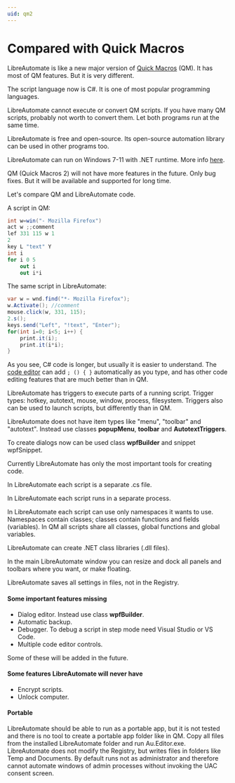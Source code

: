 ```yaml
---
uid: qm2
---
```


# Compared with Quick Macros
LibreAutomate is like a new major version of [Quick Macros](https://www.quickmacros.com) (QM). It has most of QM features. But it is very different.

The script language now is C#. It is one of most popular programming languages.

LibreAutomate cannot execute or convert QM scripts. If you have many QM scripts, probably not worth to convert them. Let both programs run at the same time.

LibreAutomate is free and open-source. Its open-source automation library can be used in other programs too.

LibreAutomate can run on Windows 7-11 with .NET runtime. More info [here](xref:index).

QM (Quick Macros 2) will not have more features in the future. Only bug fixes. But it will be available and supported for long time.

Let's compare QM and LibreAutomate code.

A script in QM:
```csharp
int w=win("- Mozilla Firefox")
act w ;;comment
lef 331 115 w 1
2
key L "text" Y
int i
for i 0 5
	out i
	out i*i
```

The same script in LibreAutomate:
```csharp
var w = wnd.find("*- Mozilla Firefox");
w.Activate(); //comment
mouse.click(w, 331, 115);
2.s();
keys.send("Left", "!text", "Enter");
for(int i=0; i<5; i++) {
	print.it(i);
	print.it(i*i);
}
```

As you see, C# code is longer, but usually it is easier to understand. The [code editor](xref:code_editor) can add `; () { }` automatically as you type, and has other code editing features that are much better than in QM.

LibreAutomate has triggers to execute parts of a running script. Trigger types: hotkey, autotext, mouse, window, process, filesystem. Triggers also can be used to launch scripts, but differently than in QM.

LibreAutomate does not have item types like "menu", "toolbar" and "autotext". Instead use classes **popupMenu**, **toolbar** and **AutotextTriggers**.

To create dialogs now can be used class **wpfBuilder** and snippet wpfSnippet.

Currently LibreAutomate has only the most important tools for creating code.

In LibreAutomate each script is a separate .cs file.

In LibreAutomate each script runs in a separate process.

In LibreAutomate each script can use only namespaces it wants to use. Namespaces contain classes; classes contain functions and fields (variables). In QM all scripts share all classes, global functions and global variables.

LibreAutomate can create .NET class libraries (.dll files).

In the main LibreAutomate window you can resize and dock all panels and toolbars where you want, or make floating.

LibreAutomate saves all settings in files, not in the Registry.

#### Some important features missing
- Dialog editor. Instead use class **wpfBuilder**.
- Automatic backup.
- Debugger. To debug a script in step mode need Visual Studio or VS Code.
- Multiple code editor controls.

Some of these will be added in the future.

#### Some features LibreAutomate will never have
- Encrypt scripts.
- Unlock computer.

#### Portable
LibreAutomate should be able to run as a portable app, but it is not tested and there is no tool to create a portable app folder like in QM. Copy all files from the installed LibreAutomate folder and run Au.Editor.exe. LibreAutomate does not modify the Registry, but writes files in folders like Temp and Documents. By default runs not as administrator and therefore cannot automate windows of admin processes without invoking the UAC consent screen.
